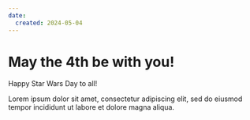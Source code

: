 ```yaml
---
date:
  created: 2024-05-04
---
```


# May the 4th be with you!

Happy Star Wars Day to all!

<!-- more -->

Lorem ipsum dolor sit amet, consectetur adipiscing elit, sed do eiusmod
tempor incididunt ut labore et dolore magna aliqua.
